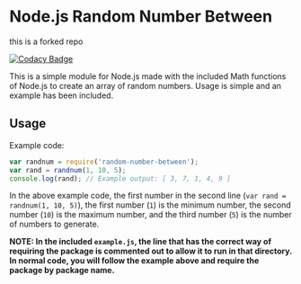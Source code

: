 # Node.js Random Number Between
this is a forked repo

[![Codacy Badge](https://api.codacy.com/project/badge/Grade/af95fa715d1a4fb885842dae5a3cf5b9)](https://www.codacy.com/app/NdT3Development/nodejs-random-number-between?utm_source=github.com&utm_medium=referral&utm_content=NdT3Development/nodejs-random-number-between&utm_campaign=badger)

This is a simple module for Node.js made with the included Math functions of Node.js to create an array of random numbers. Usage is simple and an example has been included.

## Usage
Example code:

```javascript
var randnum = require('random-number-between');
var rand = randnum(1, 10, 5);
console.log(rand); // Example output: [ 3, 7, 1, 4, 9 ]
```
In the above example code, the first number in the second line (`var rand = randnum(1, 10, 5)`), the first number (`1`) is the minimum number, the second number (`10`) is the maximum number, and the third number (`5`) is the number of numbers to generate.

**NOTE: In the included `example.js`, the line that has the correct way of requiring the package is commented out to allow it to run in that directory. In normal code, you will follow the example above and require the package by package name.**
